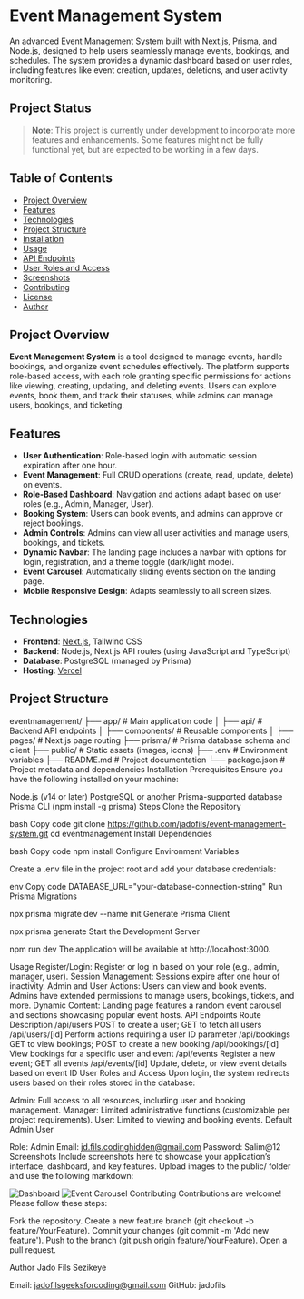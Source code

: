 # Event Management System

An advanced Event Management System built with Next.js, Prisma, and Node.js, designed to help users seamlessly manage events, bookings, and schedules. The system provides a dynamic dashboard based on user roles, including features like event creation, updates, deletions, and user activity monitoring.

## Project Status

> **Note**: This project is currently under development to incorporate more features and enhancements. Some features might not be fully functional yet, but are expected to be working in a few days.

## Table of Contents

- [Project Overview](#project-overview)
- [Features](#features)
- [Technologies](#technologies)
- [Project Structure](#project-structure)
- [Installation](#installation)
- [Usage](#usage)
- [API Endpoints](#api-endpoints)
- [User Roles and Access](#user-roles-and-access)
- [Screenshots](#screenshots)
- [Contributing](#contributing)
- [License](#license)
- [Author](#author)

## Project Overview

**Event Management System** is a tool designed to manage events, handle bookings, and organize event schedules effectively. The platform supports role-based access, with each role granting specific permissions for actions like viewing, creating, updating, and deleting events. Users can explore events, book them, and track their statuses, while admins can manage users, bookings, and ticketing.

## Features

- **User Authentication**: Role-based login with automatic session expiration after one hour.
- **Event Management**: Full CRUD operations (create, read, update, delete) on events.
- **Role-Based Dashboard**: Navigation and actions adapt based on user roles (e.g., Admin, Manager, User).
- **Booking System**: Users can book events, and admins can approve or reject bookings.
- **Admin Controls**: Admins can view all user activities and manage users, bookings, and tickets.
- **Dynamic Navbar**: The landing page includes a navbar with options for login, registration, and a theme toggle (dark/light mode).
- **Event Carousel**: Automatically sliding events section on the landing page.
- **Mobile Responsive Design**: Adapts seamlessly to all screen sizes.

## Technologies

- **Frontend**: [Next.js](https://nextjs.org/), Tailwind CSS
- **Backend**: Node.js, Next.js API routes (using JavaScript and TypeScript)
- **Database**: PostgreSQL (managed by Prisma)
- **Hosting**: [Vercel](https://event-management-system-s4fy-jsk01pcjl-jadofils-projects.vercel.app/)

## Project Structure


eventmanagement/
├── app/                   # Main application code
│   ├── api/               # Backend API endpoints
│   ├── components/        # Reusable components
│   ├── pages/             # Next.js page routing
├── prisma/                # Prisma database schema and client
├── public/                # Static assets (images, icons)
├── .env                   # Environment variables
├── README.md              # Project documentation
└── package.json           # Project metadata and dependencies
Installation
Prerequisites
Ensure you have the following installed on your machine:

Node.js (v14 or later)
PostgreSQL or another Prisma-supported database
Prisma CLI (npm install -g prisma)
Steps
Clone the Repository

bash
Copy code
git clone https://github.com/jadofils/event-management-system.git
cd eventmanagement
Install Dependencies

bash
Copy code
npm install
Configure Environment Variables

Create a .env file in the project root and add your database credentials:

env
Copy code
DATABASE_URL="your-database-connection-string"
Run Prisma Migrations


npx prisma migrate dev --name init
Generate Prisma Client

npx prisma generate
Start the Development Server

npm run dev
The application will be available at http://localhost:3000.

Usage
Register/Login: Register or log in based on your role (e.g., admin, manager, user).
Session Management: Sessions expire after one hour of inactivity.
Admin and User Actions:
Users can view and book events.
Admins have extended permissions to manage users, bookings, tickets, and more.
Dynamic Content: Landing page features a random event carousel and sections showcasing popular event hosts.
API Endpoints
Route	Description
/api/users	POST to create a user; GET to fetch all users
/api/users/[id]	Perform actions requiring a user ID parameter
/api/bookings	GET to view bookings; POST to create a new booking
/api/bookings/[id]	View bookings for a specific user and event
/api/events	Register a new event; GET all events
/api/events/[id]	Update, delete, or view event details based on event ID
User Roles and Access
Upon login, the system redirects users based on their roles stored in the database:

Admin: Full access to all resources, including user and booking management.
Manager: Limited administrative functions (customizable per project requirements).
User: Limited to viewing and booking events.
Default Admin User

Role: Admin
Email: jd.fils.codinghidden@gmail.com
Password: Salim@12
Screenshots
Include screenshots here to showcase your application’s interface, dashboard, and key features. Upload images to the public/ folder and use the following markdown:


![Dashboard](public/screenshots/dashboard.png)
![Event Carousel](public/screenshots/event-carousel.png)
Contributing
Contributions are welcome! Please follow these steps:

Fork the repository.
Create a new feature branch (git checkout -b feature/YourFeature).
Commit your changes (git commit -m 'Add new feature').
Push to the branch (git push origin feature/YourFeature).
Open a pull request.


Author
Jado Fils Sezikeye

Email: jadofilsgeeksforcoding@gmail.com
GitHub: jadofils
